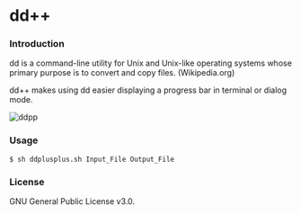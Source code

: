 dd++
======

### Introduction
dd is a command-line utility for Unix and Unix-like operating systems whose primary purpose is to convert and copy files. (Wikipedia.org)

dd++ makes using dd easier displaying a progress bar in terminal or dialog mode.

![ddpp](http://i.imgur.com/Ozibx1m.png)

### Usage
`
$ sh ddplusplus.sh Input_File Output_File
`


### License
GNU General Public License v3.0.
